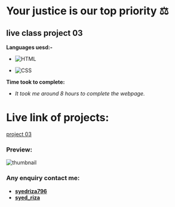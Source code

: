 # Your justice is our top priority ⚖ 

## live class project 03

**Languages uesd:-**

- ![HTML](https://img.shields.io/badge/-HTML5-orange)

- ![CSS](https://img.shields.io/badge/-CSS3-green)

**Time took to complete:**

- *It took me around 8 hours to complete the webpage.*

# Live link of projects:
 [project 03]()

 ### Preview:

![thumbnail](https://user-images.githubusercontent.com/115790586/208294699-a97b7cbe-d9a9-4667-91f4-837357eddd6c.png)

 ### Any enquiry contact me:
 - **[syedriza796](https://www.instagram.com/)**
 - **[syed_riza](https://www.linkedin.com/in/syed-riza-815770246/)**
 

 